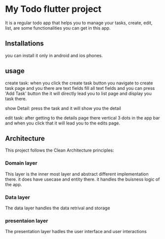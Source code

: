 # My Todo flutter project
It is a regular todo app that helps you to manage your tasks,
create, edit, list, are some functionalities you can get in this app.

## Installations
you can install it only in android and ios phones.

## usage
create task: when you click the create task button you navigate to create task page and you there are text fields fill all text fields and you can press 'Add Task' button the it will directly lead you to list page and display you task there.

show Detail: press the task and it will show you the detail

edit task: after getting to the details page there vertical 3 dots in the app bar and when you click that it will lead you to the edits page.

## Architecture
This project follows the Clean Architecture principles:

### Domain layer
This layer is the inner most layer and abstract different implementation there.
it does have usecase and entity there.
it handles the buisness logic of the app.
 
### Data layer
The data layer handles the data retrival and storage

### presentaion layer
The presentation layer hadles the user interface and user interactions